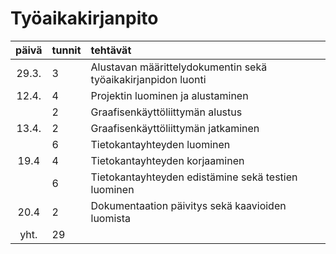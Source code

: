 # Työaikakirjanpito

| päivä | tunnit | tehtävät |
| :----:|:-----  | :-----   |
| 29.3. | 3      | Alustavan määrittelydokumentin sekä työaikakirjanpidon luonti |
| 12.4. | 4      | Projektin luominen ja alustaminen |
|       | 2      | Graafisenkäyttöliittymän alustus |
| 13.4. | 2      | Graafisenkäyttöliittymän jatkaminen |
|       | 6      | Tietokantayhteyden luominen |
| 19.4  | 4      | Tietokantayhteyden korjaaminen |
|       | 6      | Tietokantayhteyden edistämine sekä testien luominen |
|  20.4 | 2      | Dokumentaation päivitys sekä kaavioiden luomista |
|  yht. | 29     | 

